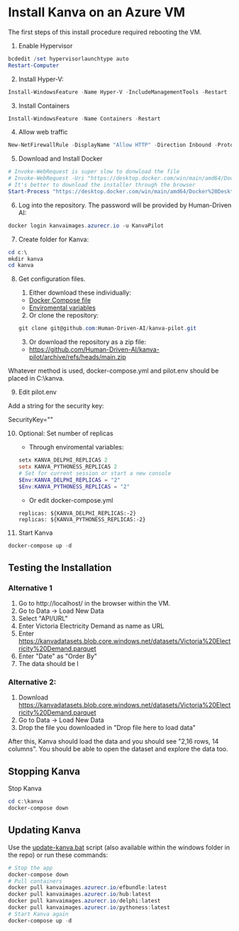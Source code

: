 # Install Kanva on an Azure VM

The first steps of this install procedure required rebooting the VM.

1. Enable Hypervisor
```powershell
bcdedit /set hypervisorlaunchtype auto
Restart-Computer
```

2. Install Hyper-V:
```powershell
Install-WindowsFeature -Name Hyper-V -IncludeManagementTools -Restart
```

3. Install Containers
```powershell
Install-WindowsFeature -Name Containers -Restart
```

4. Allow web traffic
```powershell
New-NetFirewallRule -DisplayName "Allow HTTP" -Direction Inbound -Protocol TCP -LocalPort 80 -Action Allow -Profile Any
```

5. Download and Install Docker
```powershell
# Invoke-WebRequest is super slow to donwload the file
# Invoke-WebRequest -Uri "https://desktop.docker.com/win/main/amd64/Docker%20Desktop%20Installer.exe" -OutFile "DockerDesktopInstaller.exe"
# It's better to download the installer through the browser
Start-Process "https://desktop.docker.com/win/main/amd64/Docker%20Desktop%20Installer.exe"
```

6. Log into the repository. The password will be provided by Human-Driven AI:
```powershell
docker login kanvaimages.azurecr.io -u KanvaPilot
```

7. Create folder for Kanva:
```powershell
cd c:\
mkdir kanva
cd kanva
```
8. Get configuration files.

    1. Either download these individually:
    - [Docker Compose file](https://raw.githubusercontent.com/Human-Driven-AI/kanva-pilot/refs/heads/main/windows/docker-compose.yml)
    - [Enviromental variables](https://github.com/Human-Driven-AI/kanva-pilot/blob/main/windows/pilot.env)
    2. Or clone the repository:
    ```powershell
    git clone git@github.com:Human-Driven-AI/kanva-pilot.git
    ```
    3. Or download the repository as a zip file:
    - https://github.com/Human-Driven-AI/kanva-pilot/archive/refs/heads/main.zip


Whatever method is used, docker-compose.yml and pilot.env should be placed in C:\kanva.

9. Edit pilot.env

Add a string for the security key:

SecurityKey=""

10. Optional: Set number of replicas
    - Through enviromental variables:
    ```powershell
    setx KANVA_DELPHI_REPLICAS 2
    setx KANVA_PYTHONESS_REPLICAS 2
    # Set for current session or start a new console
    $Env:KANVA_DELPHI_REPLICAS = "2"
    $Env:KANVA_PYTHONESS_REPLICAS = "2"
    ```
    - Or edit docker-compose.yml
    ```
    replicas: ${KANVA_DELPHI_REPLICAS:-2}
    replicas: ${KANVA_PYTHONESS_REPLICAS:-2}
    ```


11. Start Kanva
```powershell
docker-compose up -d
```

## Testing the Installation

### Alternative 1
1. Go to http://localhost/ in the browser within the VM.
2. Go to Data -> Load New Data
3. Select "API/URL"
4. Enter Victoria Electricity Demand as name as URL
5. Enter https://kanvadatasets.blob.core.windows.net/datasets/Victoria%20Electricity%20Demand.parquet 
6. Enter "Date" as "Order By"
7. The data should be l

### Alternative 2:
1. Download https://kanvadatasets.blob.core.windows.net/datasets/Victoria%20Electricity%20Demand.parquet 
2. Go to Data -> Load New Data
3. Drop the file you downloaded in "Drop file here to load data"

After this, Kanva should load the data and you should see "2,16 rows, 14 columns". You should be able to open the dataset and explore the data too.

## Stopping Kanva
Stop Kanva
```powershell
cd c:\kanva
docker-compose down
```

## Updating Kanva
Use the [update-kanva.bat](https://raw.githubusercontent.com/Human-Driven-AI/kanva-pilot/refs/heads/main/windows/update-kanva.bat) script (also available within the windows folder in the repo) or run these commands:

```powershell
# Stop the app
docker-compose down
# Pull containers
docker pull kanvaimages.azurecr.io/efbundle:latest
docker pull kanvaimages.azurecr.io/hub:latest
docker pull kanvaimages.azurecr.io/delphi:latest
docker pull kanvaimages.azurecr.io/pythoness:latest
# Start Kanva again
docker-compose up -d
```